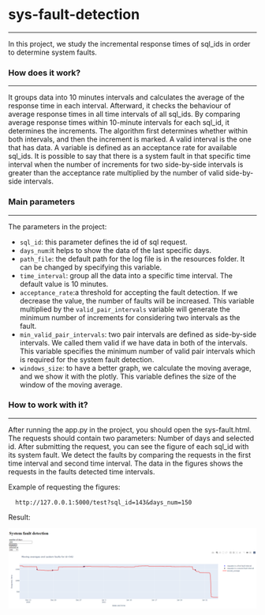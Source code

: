 # sys-fault-detection

***
In this project, we study the incremental response times of sql_ids in order to determine system faults.

### How does it work?

***
It groups data into 10 minutes intervals and calculates the average of the response time in each interval. Afterward, it checks the behaviour of average response times in all time intervals of all sql_ids. By comparing average response times within 10-minute intervals for each sql_id, it determines the increments. The algorithm first determines whether within both intervals, and then the increment is marked. A valid interval is the one that has data. A variable is defined as an acceptance rate for available sql_ids. It is possible to say that there is a system fault in that specific time interval when the number of increments for two side-by-side intervals is greater than the acceptance rate multiplied by the number of valid side-by-side intervals.


### Main parameters
***
The parameters in the project:

- `sql_id`:  this parameter defines the id of sql request.
- `days_num`:it helps to show the data of the last specific days.
- `path_file`: the default path for the log file is in the resources folder. It can be changed by specifying this variable.
- `time_interval`: group all the data into a specific time interval. The default value is 10 minutes.
- `acceptance_rate`:a threshold for accepting the fault detection. If we decrease the value, the number of faults will be increased. This variable multiplied by the `valid_pair_intervals` variable will generate the minimum number of increments for considering two intervals as the fault.
- `min_valid_pair_intervals`: two pair intervals are defined as side-by-side intervals. We called them valid if we have data in both of the intervals. This variable specifies the minimum number of valid pair intervals which is required for the system fault detection.
- `windows_size`: to have a better graph, we calculate the moving average, and we show it with the plotly. This variable defines the size of the window of the moving average.

### How to work with it?
***
After running the app.py in the project, you should open the sys-fault.html. The requests should contain
two parameters: Number of days and selected id. After submitting the request, you can see the figure of each sql_id with its system fault. We detect the faults by comparing the requests in the first time interval and second time interval. The data in the figures shows the requests in the faults detected time intervals.

Example of requesting the figures:

```
  http://127.0.0.1:5000/test?sql_id=143&days_num=150
```

Result:

![](resources/running_example.png)
